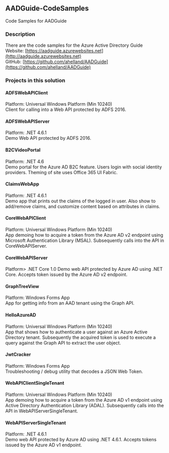 ## AADGuide-CodeSamples
Code Samples for AADGuide

### Description
There are the code samples for the Azure Active Directory Guide  
Website: [https://aadguide.azurewebsites.net](http://aadguide.azurewebsites.net)  
GitHub: [https://github.com/ahelland/AADGuide](https://github.com/ahelland/AADGuide)

### Projects in this solution  

#### ADFSWebAPIClient 
Platform: Universal Windows Platform (Min 10240)  
Client for calling into a Web API protected by ADFS 2016.

#### ADFSWebAPIServer 
Platform: .NET 4.6.1  
Demo Web API protected by ADFS 2016.
 
#### B2CVideoPortal
Platform: .NET 4.6  
Demo portal for the Azure AD B2C feature. Users login with social identity providers. Theming of site uses Office 365 UI Fabric. 

#### ClaimsWebApp 
Platform: .NET 4.6.1  
Demo app that prints out the claims of the logged in user. Also show to add/remove claims, and customize content based on attributes in claims.
 
#### CoreWebAPIClient 
Platform: Universal Windows Platform (Min 10240)  
App demoing how to acquire a token from the Azure AD v2 endpoint using Microsoft Authentication Library (MSAL). Subsequently calls into the API in CoreWebAPIServer. 

#### CoreWebAPIServer 
Platform> .NET Core 1.0
Demo web API protected by Azure AD using .NET Core. Accepts token issued by the Azure AD v2 endpoint.
 
#### GraphTreeView 
Platform: Windows Forms App  
App for getting info from an AAD tenant using the Graph API.
 
#### HelloAzureAD 
Platform: Universal Windows Platform (Min 10240)  
App that shows how to authenticate a user against an Azure Active Directory tenant. Subsequently the acquired token is used to execute a query against the Graph API to extract the user object.
 
#### JwtCracker 
Platform: Windows Forms App  
Troubleshooting / debug utility that decodes a JSON Web Token.
 
#### WebAPIClientSingleTenant 
Platform: Universal Windows Platform (Min 10240)  
App demoing how to acquire a token from the Azure AD v1 endpoint using Active Directory Authentication Library (ADAL). Subsequently calls into the API in WebAPIServerSingleTenant.

#### WebAPIServerSingleTenant 
Platform: .NET 4.6.1  
Demo web API protected by Azure AD using .NET 4.6.1. Accepts tokens issued by the Azure AD v1 endpoint.